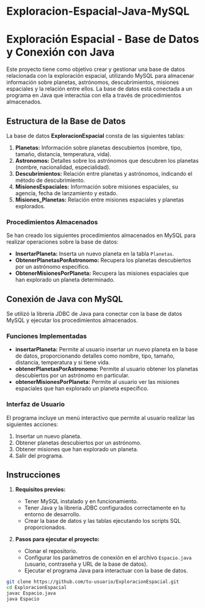 # Exploracion-Espacial-Java-MySQL


# Exploración Espacial - Base de Datos y Conexión con Java

Este proyecto tiene como objetivo crear y gestionar una base de datos relacionada con la exploración espacial, utilizando MySQL para almacenar información sobre planetas, astrónomos, descubrimientos, misiones espaciales y la relación entre ellos. La base de datos está conectada a un programa en Java que interactúa con ella a través de procedimientos almacenados.

## Estructura de la Base de Datos

La base de datos **ExploracionEspacial** consta de las siguientes tablas:

1. **Planetas:** Información sobre planetas descubiertos (nombre, tipo, tamaño, distancia, temperatura, vida).
2. **Astronomos:** Detalles sobre los astrónomos que descubren los planetas (nombre, nacionalidad, especialidad).
3. **Descubrimientos:** Relación entre planetas y astrónomos, indicando el método de descubrimiento.
4. **MisionesEspaciales:** Información sobre misiones espaciales, su agencia, fecha de lanzamiento y estado.
5. **Misiones_Planetas:** Relación entre misiones espaciales y planetas explorados.

### Procedimientos Almacenados

Se han creado los siguientes procedimientos almacenados en MySQL para realizar operaciones sobre la base de datos:

- **InsertarPlaneta:** Inserta un nuevo planeta en la tabla `Planetas`.
- **ObtenerPlanetasPorAstronomo:** Recupera los planetas descubiertos por un astrónomo específico.
- **ObtenerMisionesPorPlaneta:** Recupera las misiones espaciales que han explorado un planeta determinado.

## Conexión de Java con MySQL

Se utilizó la librería JDBC de Java para conectar con la base de datos MySQL y ejecutar los procedimientos almacenados.

### Funciones Implementadas

- **insertarPlaneta:** Permite al usuario insertar un nuevo planeta en la base de datos, proporcionando detalles como nombre, tipo, tamaño, distancia, temperatura y si tiene vida.
- **obtenerPlanetasPorAstronomo:** Permite al usuario obtener los planetas descubiertos por un astrónomo en particular.
- **obtenerMisionesPorPlaneta:** Permite al usuario ver las misiones espaciales que han explorado un planeta específico.

### Interfaz de Usuario

El programa incluye un menú interactivo que permite al usuario realizar las siguientes acciones:

1. Insertar un nuevo planeta.
2. Obtener planetas descubiertos por un astrónomo.
3. Obtener misiones que han explorado un planeta.
4. Salir del programa.

## Instrucciones

1. **Requisitos previos:**
   - Tener MySQL instalado y en funcionamiento.
   - Tener Java y la librería JDBC configurados correctamente en tu entorno de desarrollo.
   - Crear la base de datos y las tablas ejecutando los scripts SQL proporcionados.

2. **Pasos para ejecutar el proyecto:**
   - Clonar el repositorio.
   - Configurar los parámetros de conexión en el archivo `Espacio.java` (usuario, contraseña y URL de la base de datos).
   - Ejecutar el programa Java para interactuar con la base de datos.

```bash
git clone https://github.com/tu-usuario/ExploracionEspacial.git
cd ExploracionEspacial
javac Espacio.java
java Espacio
